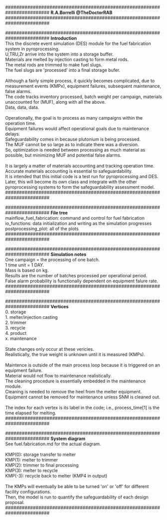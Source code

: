 ########################################################################
**R.A.Borrelli**
**@TheDoctorRAB** 
########################################################################



########################################################################
**Introduction**
<br>This the discrete event simulation (DES) module for the fuel fabrication system in pyroprocessing.
<br>U,TRU,Zr arrive into the system into a storage buffer.
<br>Materials are melted by injection casting to form metal rods.
<br>The metal rods are trimmed to make fuel slugs.
<br>The fuel slugs are 'processed' into a final storage bufer.
<br><br>Although a fairly simple process, it quickly becomes complicated, due to measurement events (KMPx), equipment failures, subsequent maintenance, false alarms.
<br>The code tracks inventory processed, batch weight per campaign, materials unaccounted for (MUF), along with all the above.
<br>Data, data, data.
<br><br>Operationally, the goal is to process as many campaigns within the operation time.
<br>Equipment failures would affect operational goals due to maintenance delays.
<br>Safeguardability comes in because plutonium is being processed.
<br>The MUF cannot be so large as to indicate there was a diversion. 
<br>So, optimization is needed between processing as much material as possible, but minimizing MUF and potential false alarms. 
<br><br>It is largely a matter of materials accounting and tracking operation time.
<br>Accurate materials accounting is essential to safeguardability. 
<br>It is intended that this initial code is a test run for pyroprocessing and DES.
<br>Later, this will become its own class and integrate with the other pyroprocessing systems to form the safeguardability assessment model.
########################################################################


########################################################################
**File tree**
<br>mainflow_fuel_fabrication: command and control for fuel fabrication
<br>io_functions: data initialization and writing as the simulation progresses
<br>postprocessing_plot: all of the plots
########################################################################


########################################################################
**Simulation notes**
<br>One campaign = the processing of one batch.
<br>1 time unit = 1 DAY.
<br>Mass is based on kg.
<br>Results are the number of batches processed per operational period.
<br>False alarm probability is functionally dependent on equipment falure rate.
########################################################################


########################################################################
**Vertices** 
<br>0. storage
<br>1. melter/injection casting 
<br>2. trimmer
<br>3. recycle
<br>4. product
<br>x. maintenance
<br><br>State changes only occur at these vericies. 
<br>Realistically, the true weight is unknown until it is measured (KMPs). 
<br><br>Maintence is outside of the main process loop because it is triggered on an equipment failure. 
<br>Material would not flow to maintenance realistically.
<br>The cleaning procedure is essentially embedded in the maintenance module.
<br>Cleaning is needed to remove the heel from the melter equipment.
<br>Equipment cannot be removed for maintenance unless SNM is cleaned out.
<br><br>The index for each vertex is its label in the code; i.e., process_time[1] is the time elapsed for melting.  
########################################################################


########################################################################
**System diagram**
<br>See fuel.fabrication.md for the actual diagram.
<br><br>KMP(0): storage transfer to melter
<br>KMP(1): melter to trimmer
<br>KMP(2): trimmer to final processing
<br>KMP(3): melter to recycle
<br>KMP(-3): recycle back to melter (KMP4 in output)
<br><br>The KMPs will eventually be able to be turned 'on' or 'off' for different facility configurations.
<br>Then, the model is run to quantify the safeguardability of each design proposal. 
########################################################################
